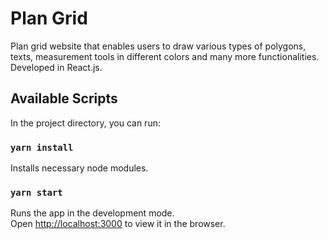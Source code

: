 # Plan Grid
Plan grid website that enables users to draw various types of polygons, texts, measurement tools in different colors and many more functionalities.<br />
Developed in React.js.<br />


<!-- Working with google map<br />
![working on google map](working-on-google-map.gif)

Working with pictures<br />
![working on pictures](working-on-image.gif) -->

## Available Scripts

In the project directory, you can run:

### `yarn install`

Installs necessary node modules.


### `yarn start`

Runs the app in the development mode.<br />
Open [http://localhost:3000](http://localhost:3000) to view it in the browser.

